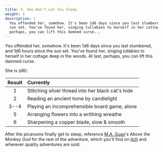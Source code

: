 ```yaml
---
title: 4. She Won't Let You Sleep
weight: 4
description: |
  You offended her, somehow. It's been 1d6 days since you last slumbered, and 1d6 hours since the
  sun set. You've found her, singing lullabies to herself in her cottage deep in the woods. At last,
  perhaps, you can lift this damned curse...
---
```


You offended her, somehow. It's been 1d6 days since you last slumbered, and 1d6 hours since the sun
set. You've found her, singing lullabies to herself in her cottage deep in the woods. At last,
perhaps, you can lift this damned curse.

She is (d6):

| Result | Currently                                         |
| :----: | :------------------------------------------------ |
|   1    | Stitching silver thread into her black cat's hide |
|   2    | Reading an ancient tome by candlelight            |
|  3--4  | Playing an incomprehensible board game, alone     |
|   5    | Arranging flowers into a writhing wreathe         |
|   6    | Sharpening a copper blade, slow & smooth          |

After the picaroons finally get to sleep, reference [M.A. Guax][swlys-01]'s _Above the Monkey God_ for the
rest of the adventure, which you'll find on [itch][swlys-02] and wherever quality adventures are sold.

<!-- Reference Links -->

[swlys-01]: https://twitter.com/maguaxRPG
[swlys-02]: https://maguax.itch.io/above-the-monkey-god
